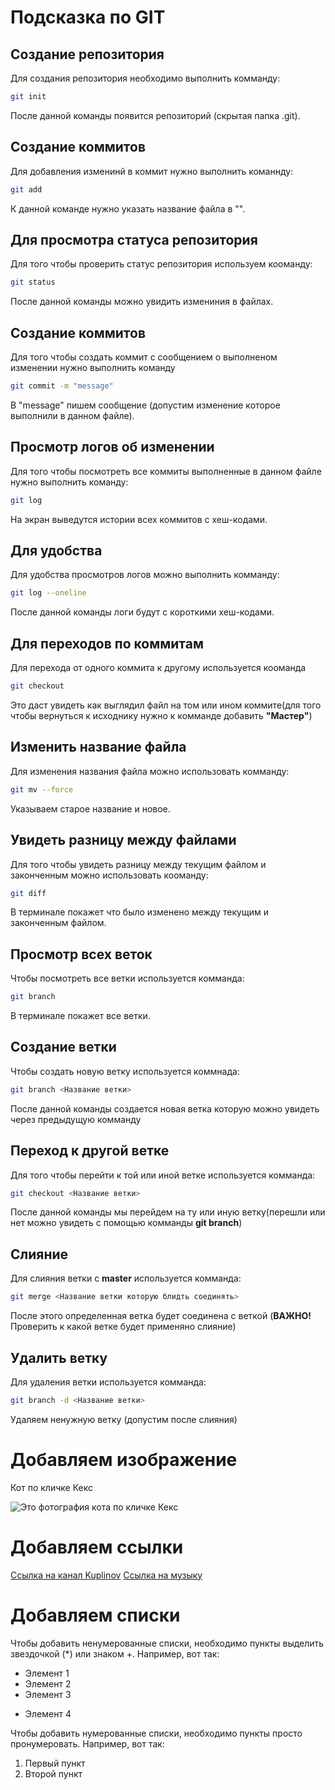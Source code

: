 # Подсказка по GIT

## Создание репозитория
Для создания репозитория необходимо выполнить комманду:
```sh
git init
```
После данной команды появится репозиторий (скрытая папка .git).

## Создание коммитов
Для добавления изменинй в коммит нужно выполнить команнду:
```sh
git add 
```
К данной команде нужно указать название файла в "".

## Для просмотра статуса репозитория
Для того чтобы проверить статус репозитория используем кооманду:
```sh
git status
```
После данной команды можно увидить измениния в файлах.

## Создание коммитов
Для того чтобы создать коммит с сообщением о выполненом изменении нужно выполнить команду
```sh
git commit -m "message"
```
В  "message" пишем сообщение (допустим изменение которое выполнили в данном файле).

## Просмотр логов об изменении
Для того чтобы посмотреть все коммиты выполненные в данном файле нужно выполнить команду:
```sh
git log
```
На экран выведутся истории всех коммитов с хеш-кодами.

## Для удобства
Для удобства просмотров логов можно выполнить комманду:
```sh
git log --oneline
```
После данной команды логи будут с короткими хеш-кодами.

## Для переходов по коммитам
Для перехода от одного коммита к другому используется кооманда
```sh
git checkout
```
Это даст увидеть как выглядил файл на том или ином коммите(для того чтобы вернуться к исходнику нужно к комманде добавить **"Мастер"**)

## Изменить название файла
Для изменения названия файла можно использовать комманду:
```sh
git mv --force 
```
Указываем старое название и новое.

## Увидеть разницу между файлами
Для того чтобы увидеть разницу между текущим файлом и законченным можно использовать кооманду:
```sh
git diff
```
В терминале покажет что было изменено между текущим и законченным файлом.

## Просмотр всех веток
Чтобы посмотреть все ветки используется комманда:
```sh
git branch
```
В терминале покажет все ветки.

## Создание ветки
Чтобы создать новую ветку используется коммнада:
```sh
git branch <Название ветки>
```
После данной команды создается новая ветка которую можно увидеть через предыдущую комманду

## Переход к другой ветке
Для того чтобы перейти к той или иной ветке используется комманда:
```sh
git checkout <Название ветки>
```
После данной команды мы перейдем на ту или иную ветку(перешли или нет можно увидеть с помощью комманды **git branch**)

## Слияние
Для слияния ветки с **master** используется комманда:
```sh
git merge <Название ветки которую блидть соединять>
```
После этого определенная ветка будет соединена с веткой (__ВАЖНО!__ Проверить к какой ветке будет применяно слияние)

## Удалить ветку
Для удаления ветки используется комманда:
```sh
git branch -d <Название ветки>
```
Удаляем ненужную ветку (допустим после слияния)

# Добавляем изображение
Кот по кличке Кекс

![Это фотография кота по кличке Кекс](Keks.jpg)

# Добавляем ссылки
[Ссылка на канал Kuplinov](https://www.youtube.com/@kuplinovplay)
[Ссылка на музыку](https://www.youtube.com/watch?v=dQw4w9WgXcQ)

# Добавляем списки
Чтобы добавить ненумерованные списки, необходимо пункты выделить звездочкой (*) или знаком +. Например, вот так:
* Элемент 1
* Элемент 2
* Элемент 3
+ Элемент 4

Чтобы добавить нумерованные списки, необходимо пункты просто пронумеровать. Например, вот так:
1. Первый пункт
2. Второй пункт